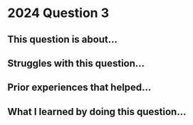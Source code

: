 # 2024 Question 3

## This question is about...

## Struggles with this question...

## Prior experiences that helped...

## What I learned by doing this question...
